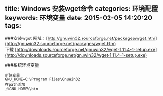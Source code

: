 title: Windows 安装wget命令
categories: 环境配置
keywords: 环境变量
date: 2015-02-05 14:20:20
tags:
---
###安装wget
网址：[http://gnuwin32.sourceforge.net/packages/wget.htm](http://gnuwin32.sourceforge.net/packages/wget.htm)    
下载 [http://downloads.sourceforge.net/gnuwin32/wget-1.11.4-1-setup.exe](http://downloads.sourceforge.net/gnuwin32/wget-1.11.4-1-setup.exe)

###系统环境变量
```
新建变量
GNU_HOME=C:\Program Files\GnuWin32
在path添加
;%GNU_HOME%\bin
```
